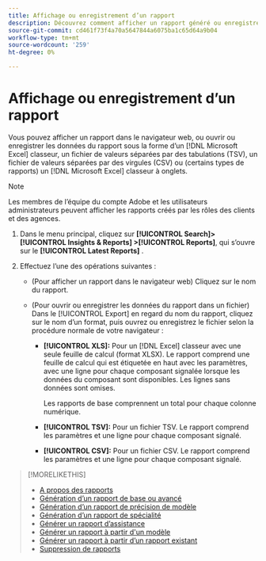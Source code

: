```yaml
---
title: Affichage ou enregistrement d’un rapport
description: Découvrez comment afficher un rapport généré ou enregistrer un rapport en tant que fichier.
source-git-commit: cd461f73f4a70a5647844a6075ba1c65d64a9b04
workflow-type: tm+mt
source-wordcount: '259'
ht-degree: 0%

---
```


# Affichage ou enregistrement d’un rapport

Vous pouvez afficher un rapport dans le navigateur web, ou ouvrir ou enregistrer les données du rapport sous la forme d’un [!DNL Microsoft Excel] classeur, un fichier de valeurs séparées par des tabulations (TSV), un fichier de valeurs séparées par des virgules (CSV) ou (certains types de rapports) un [!DNL Microsoft Excel] classeur à onglets.

>[!NOTE]
>
>Les membres de l’équipe du compte Adobe et les utilisateurs administrateurs peuvent afficher les rapports créés par les rôles des clients et des agences.

1. Dans le menu principal, cliquez sur **[!UICONTROL Search]> [!UICONTROL Insights & Reports] >[!UICONTROL Reports]**, qui s’ouvre sur le **[!UICONTROL Latest Reports]** .

1. Effectuez l’une des opérations suivantes :

   * (Pour afficher un rapport dans le navigateur web) Cliquez sur le nom du rapport.

   * (Pour ouvrir ou enregistrer les données du rapport dans un fichier) Dans le [!UICONTROL Export] en regard du nom du rapport, cliquez sur le nom d’un format, puis ouvrez ou enregistrez le fichier selon la procédure normale de votre navigateur :

      * **[!UICONTROL XLS]:**   Pour un [!DNL Excel] classeur avec une seule feuille de calcul (format XLSX). Le rapport comprend une feuille de calcul qui est étiquetée en haut avec les paramètres, avec une ligne pour chaque composant signalée lorsque les données du composant sont disponibles. Les lignes sans données sont omises.

         Les rapports de base comprennent un total pour chaque colonne numérique.

      * **[!UICONTROL TSV]:** Pour un fichier TSV. Le rapport comprend les paramètres et une ligne pour chaque composant signalé.

      * **[!UICONTROL CSV]:**   Pour un fichier CSV. Le rapport comprend les paramètres et une ligne pour chaque composant signalé.

>[!MORELIKETHIS]
>
>* [A propos des rapports](/help/search-social-commerce/reports/report-about.md)
>* [Génération d’un rapport de base ou avancé](/help/search-social-commerce/reports/management/basic-advanced/basic-advanced-report-generate.md)
>* [Génération d’un rapport de précision de modèle](/help/search-social-commerce/reports/management/model-accuracy/model-accuracy-report-generate.md)
>* [Génération d’un rapport de spécialité](/help/search-social-commerce/reports/management/specialty/specialty-report-generate.md)
>* [Générer un rapport d’assistance](/help/search-social-commerce/reports/management/assist/assist-report-generate.md)
>* [Générer un rapport à partir d&#39;un modèle](/help/search-social-commerce/reports/management/report-generate-from-template.md)
>* [Générer un rapport à partir d’un rapport existant](/help/search-social-commerce/reports/management/report-generate-from-existing.md)
>* [Suppression de rapports](/help/search-social-commerce/reports/management/report-delete.md)

